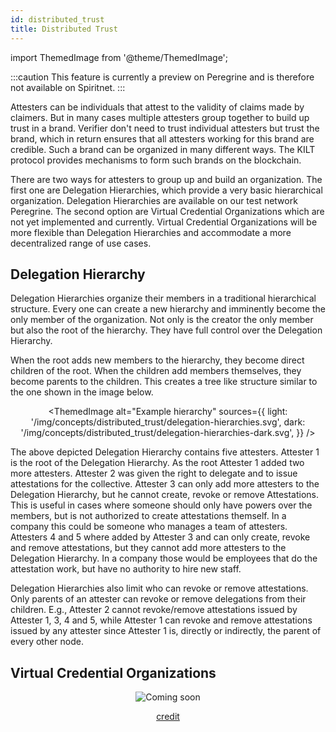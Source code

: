 ```yaml
---
id: distributed_trust
title: Distributed Trust
---
```


import ThemedImage from '@theme/ThemedImage';

:::caution
This feature is currently a preview on Peregrine and is therefore not available on Spiritnet.
:::

Attesters can be individuals that attest to the validity of claims made by claimers.
But in many cases multiple attesters group together to build up trust in a brand.
Verifier don't need to trust individual attesters but trust the brand, which in return ensures that all attesters working for this brand are credible.
Such a brand can be organized in many different ways.
The KILT protocol provides mechanisms to form such brands on the blockchain.

There are two ways for attesters to group up and build an organization.
The first one are Delegation Hierarchies, which provide a very basic hierarchical organization.
Delegation Hierarchies are available on our test network Peregrine.
The second option are Virtual Credential Organizations which are not yet implemented and currently.
Virtual Credential Organizations will be more flexible than Delegation Hierarchies and accommodate a more decentralized range of use cases.

## Delegation Hierarchy

Delegation Hierarchies organize their members in a traditional hierarchical structure.
Every one can create a new hierarchy and imminently become the only member of the organization.
Not only is the creator the only member but also the root of the hierarchy.
They have full control over the Delegation Hierarchy.

When the root adds new members to the hierarchy, they become direct children of the root.
When the children add members themselves, they become parents to the children.
This creates a tree like structure similar to the one shown in the image below.

<center>

<ThemedImage
  alt="Example hierarchy"
  sources={{
    light: '/img/concepts/distributed_trust/delegation-hierarchies.svg',
    dark: '/img/concepts/distributed_trust/delegation-hierarchies-dark.svg',
  }}
/>

</center>

The above depicted Delegation Hierarchy contains five attesters.
Attester 1 is the root of the Delegation Hierarchy.
As the root Attester 1 added two more attesters.
Attester 2 was given the right to delegate and to issue attestations for the collective.
Attester 3 can only add more attesters to the Delegation Hierarchy, but he cannot create, revoke or remove Attestations.
This is useful in cases where someone should only have powers over the members, but is not authorized to create attestations themself.
In a company this could be someone who manages a team of attesters.
Attesters 4 and 5 where added by Attester 3 and can only create, revoke and remove attestations, but they cannot add more attesters to the Delegation Hierarchy.
In a company those would be employees that do the attestation work, but have no authority to hire new staff.

Delegation Hierarchies also limit who can revoke or remove attestations.
Only parents of an attester can revoke or remove delegations from their children.
E.g., Attester 2 cannot revoke/remove attestations issued by Attester 1, 3, 4 and 5, while Attester 1 can revoke and remove attestations issued by any attester since Attester 1 is, directly or indirectly, the parent of every other node.

## Virtual Credential Organizations

<center>

![Coming soon](/img/concepts/distributed_trust/coming-soon.png)

[credit](https://freepngimg.com/png/11420-coming-soon-png-file)

</center>
